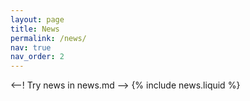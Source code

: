 ```yaml
---
layout: page
title: News
permalink: /news/
nav: true
nav_order: 2
---
```


<--! Try news in news.md -->
{% include news.liquid %}
